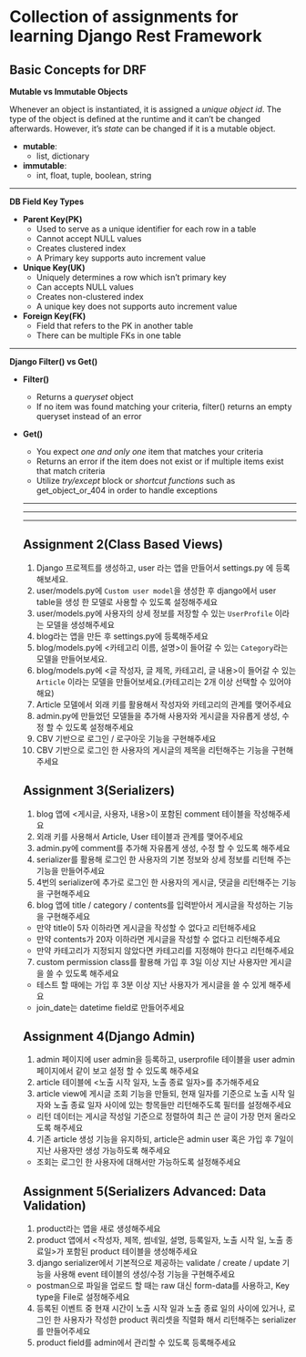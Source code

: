# Collection of assignments for learning Django Rest Framework

## Basic Concepts for DRF

**Mutable vs Immutable Objects**

Whenever an object is instantiated, it is assigned a _unique object id_. The type of the object is defined at the runtime and it can’t be changed afterwards. However, it’s _state_ can be changed if it is a mutable object.

-   **mutable**:
    -   list, dictionary
-   **immutable**: 
    -   int, float, tuple, boolean, string

---

**DB Field Key Types**

-   **Parent Key(PK)**
    -   Used to serve as a unique identifier for each row in a table
    -   Cannot accept NULL values
    -   Creates clustered index
    -   A Primary key supports auto increment value
-   **Unique Key(UK)**
    -   Uniquely determines a row which isn’t primary key
    -   Can accepts NULL values
    -   Creates non-clustered index
    -   A unique key does not supports auto increment value
-   **Foreign Key(FK)**
    -   Field that refers to the PK in another table
    -   There can be multiple FKs in one table

---

**Django Filter() vs Get()**

-   **Filter()**
    -   Returns a _queryset_ object
    -   If no item was found matching your criteria, filter() returns an empty queryset instead of an error
-   **Get()**
    -   You expect _one and only one_ item that matches your criteria
    -   Returns an error if the item does not exist or if multiple items exist that match criteria
    -   Utilize _try/except_ block or _shortcut functions_ such as get\_object\_or\_404 in order to handle exceptions


    ------
    ------
    ------

    ## Assignment 2(Class Based Views)

    1. Django 프로젝트를 생성하고, user 라는 앱을 만들어서 settings.py 에 등록해보세요.
    2. user/models.py에 `Custom user model`을 생성한 후 django에서 user table을 생성 한 모델로 사용할 수 있도록 설정해주세요
    3. user/models.py에 사용자의 상세 정보를 저장할 수 있는 `UserProfile` 이라는 모델을 생성해주세요
    4. blog라는 앱을 만든 후 settings.py에 등록해주세요
    5. blog/models.py에 <카테고리 이름, 설명>이 들어갈 수 있는 `Category`라는 모델을 만들어보세요.
    6. blog/models.py에 <글 작성자, 글 제목, 카테고리, 글 내용>이 들어갈 수 있는 `Article` 이라는 모델을 만들어보세요.(카테고리는 2개 이상 선택할 수 있어야 해요)
    7. Article 모델에서 외래 키를 활용해서 작성자와 카테고리의 관계를 맺어주세요
    8. admin.py에 만들었던 모델들을 추가해 사용자와 게시글을 자유롭게 생성, 수정 할 수 있도록 설정해주세요
    9. CBV 기반으로 로그인 / 로구아웃 기능을 구현해주세요
    10. CBV 기반으로 로그인 한 사용자의 게시글의 제목을 리턴해주는 기능을 구현해주세요

    ## Assignment 3(Serializers)
    1. blog 앱에 <게시글, 사용자, 내용>이 포함된 comment 테이블을 작성해주세요
    2. 외래 키를 사용해서 Article, User 테이블과 관계를 맺어주세요
    3. admin.py에 comment를 추가해 자유롭게 생성, 수정 할 수 있도록 해주세요
    4. serializer를 활용해 로그인 한 사용자의 기본 정보와 상세 정보를 리턴해 주는 기능을 만들어주세요
    5. 4번의 serializer에 추가로 로그인 한 사용자의 게시글, 댓글을 리턴해주는 기능을 구현해주세요
    6. blog 앱에 title / category / contents를 입력받아서 게시글을 작성하는 기능을 구현해주세요
    - 만약 title이 5자 이하라면 게시글을 작성할 수 없다고 리턴해주세요
    - 만약 contents가 20자 이하라면 게시글을 작성할 수 없다고 리턴해주세요
    - 만약 카테고리가 지정되지 않았다면 카테고리를 지정해야 한다고 리턴해주세요
    7. custom permission class를 활용해 가입 후 3일 이상 지난 사용자만 게시글을 쓸 수 있도록 해주세요
    - 테스트 할 때에는 가입 후 3분 이상 지난 사용자가 게시글을 쓸 수 있게 해주세요
    - join_date는 datetime field로 만들어주세요


    ## Assignment 4(Django Admin)
    1. admin 페이지에 user admin을 등록하고, userprofile 테이블을 user admin 페이지에서 같이 보고 설정 할 수 있도록 해주세요
    2. article 테이블에 <노출 시작 일자, 노출 종료 일자>를 추가해주세요
    3. article view에 게시글 조회 기능을 만들되, 현재 일자를 기준으로 노출 시작 일자와 노출 종료 일자 사이에 있는 항목들만 리턴해주도록 필터를 설정해주세요
    - 리턴 데이터는 게시글 작성일 기준으로 정렬하여 최근 쓴 글이 가장 먼저 올라오도록 해주세요
    4. 기존 article 생성 기능을 유지하되, article은 admin user 혹은 가입 후 7일이 지난 사용자만 생성 가능하도록 해주세요
    - 조회는 로그인 한 사용자에 대해서만 가능하도록 설정해주세요

    ## Assignment 5(Serializers Advanced: Data Validation)
    1. product라는 앱을 새로 생성해주세요
    2. product 앱에서 <작성자, 제목, 썸네일, 설명, 등록일자, 노출 시작 일, 노출 종료일>가 포함된 product 테이블을 생성해주세요
    3. django serializer에서 기본적으로 제공하는 validate / create / update 기능을 사용해 event 테이블의 생성/수정 기능을 구현해주세요
    * postman으로 파일을 업로드 할 때는 raw 대신 form-data를 사용하고, Key type을 File로 설정해주세요
    4. 등록된 이벤트 중 현재 시간이 노출 시작 일과 노출 종료 일의 사이에 있거나, 로그인 한 사용자가 작성한 product 쿼리셋을 직렬화 해서 리턴해주는 serializer를 만들어주세요
    5. product field를 admin에서 관리할 수 있도록 등록해주세요
